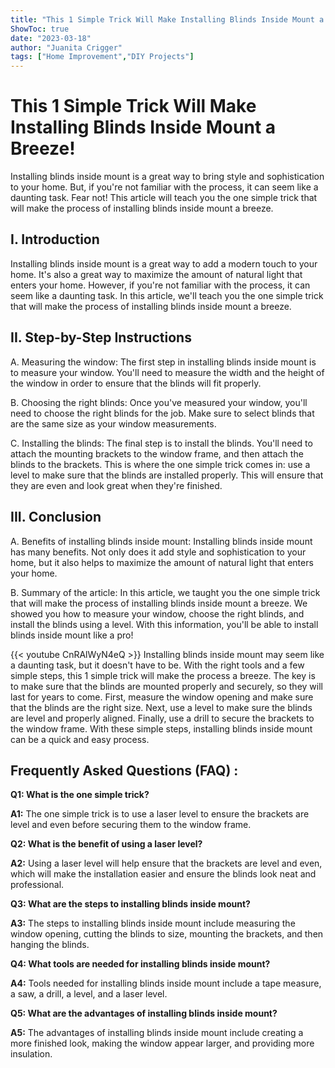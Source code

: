 ```yaml
---
title: "This 1 Simple Trick Will Make Installing Blinds Inside Mount a Breeze!"
ShowToc: true 
date: "2023-03-18"
author: "Juanita Crigger" 
tags: ["Home Improvement","DIY Projects"]
---
```

# This 1 Simple Trick Will Make Installing Blinds Inside Mount a Breeze!

Installing blinds inside mount is a great way to bring style and sophistication to your home. But, if you're not familiar with the process, it can seem like a daunting task. Fear not! This article will teach you the one simple trick that will make the process of installing blinds inside mount a breeze.

## I. Introduction

Installing blinds inside mount is a great way to add a modern touch to your home. It's also a great way to maximize the amount of natural light that enters your home. However, if you're not familiar with the process, it can seem like a daunting task. In this article, we'll teach you the one simple trick that will make the process of installing blinds inside mount a breeze. 

## II. Step-by-Step Instructions

A. Measuring the window: The first step in installing blinds inside mount is to measure your window. You'll need to measure the width and the height of the window in order to ensure that the blinds will fit properly. 

B. Choosing the right blinds: Once you've measured your window, you'll need to choose the right blinds for the job. Make sure to select blinds that are the same size as your window measurements. 

C. Installing the blinds: The final step is to install the blinds. You'll need to attach the mounting brackets to the window frame, and then attach the blinds to the brackets. This is where the one simple trick comes in: use a level to make sure that the blinds are installed properly. This will ensure that they are even and look great when they're finished. 

## III. Conclusion

A. Benefits of installing blinds inside mount: Installing blinds inside mount has many benefits. Not only does it add style and sophistication to your home, but it also helps to maximize the amount of natural light that enters your home. 

B. Summary of the article: In this article, we taught you the one simple trick that will make the process of installing blinds inside mount a breeze. We showed you how to measure your window, choose the right blinds, and install the blinds using a level. With this information, you'll be able to install blinds inside mount like a pro!

{{< youtube CnRAlWyN4eQ >}} 
Installing blinds inside mount may seem like a daunting task, but it doesn't have to be. With the right tools and a few simple steps, this 1 simple trick will make the process a breeze. The key is to make sure that the blinds are mounted properly and securely, so they will last for years to come. First, measure the window opening and make sure that the blinds are the right size. Next, use a level to make sure the blinds are level and properly aligned. Finally, use a drill to secure the brackets to the window frame. With these simple steps, installing blinds inside mount can be a quick and easy process.

## Frequently Asked Questions (FAQ) :
**Q1: What is the one simple trick?**

**A1:** The one simple trick is to use a laser level to ensure the brackets are level and even before securing them to the window frame.

**Q2: What is the benefit of using a laser level?**

**A2:** Using a laser level will help ensure that the brackets are level and even, which will make the installation easier and ensure the blinds look neat and professional.

**Q3: What are the steps to installing blinds inside mount?**

**A3:** The steps to installing blinds inside mount include measuring the window opening, cutting the blinds to size, mounting the brackets, and then hanging the blinds.

**Q4: What tools are needed for installing blinds inside mount?**

**A4:** Tools needed for installing blinds inside mount include a tape measure, a saw, a drill, a level, and a laser level.

**Q5: What are the advantages of installing blinds inside mount?**

**A5:** The advantages of installing blinds inside mount include creating a more finished look, making the window appear larger, and providing more insulation.





